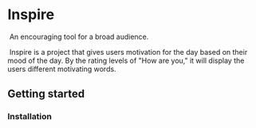 # Inspire
​	An encouraging tool for a broad audience.

​	Inspire is a project that gives users motivation for the day based on their mood of the day. By the rating levels of "How are you," it will display the users different motivating words.

## Getting started

### Installation

